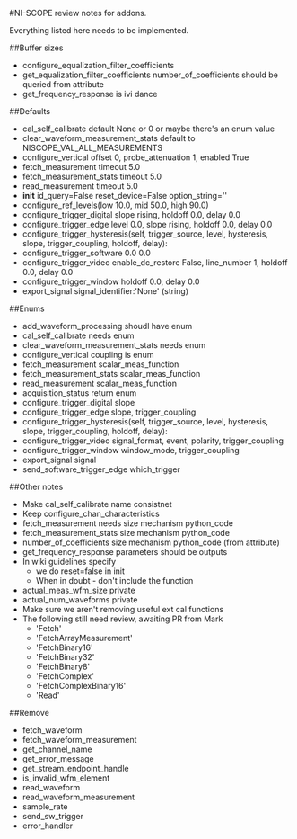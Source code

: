#NI-SCOPE review notes for addons.

Everything listed here needs to be implemented.

##Buffer sizes

* configure_equalization_filter_coefficients
* get_equalization_filter_coefficients number_of_coefficients should be queried from attribute
* get_frequency_response is ivi dance

##Defaults

* cal_self_calibrate default None or 0 or maybe there's an enum value
* clear_waveform_measurement_stats default to NISCOPE_VAL_ALL_MEASUREMENTS
* configure_vertical offset 0, probe_attenuation 1, enabled True
* fetch_measurement timeout 5.0
* fetch_measurement_stats timeout 5.0
* read_measurement timeout 5.0
* __init__ id_query=False reset_device=False option_string=''
* configure_ref_levels(low 10.0, mid 50.0, high 90.0)
* configure_trigger_digital slope rising, holdoff 0.0, delay 0.0
* configure_trigger_edge level 0.0, slope rising, holdoff 0.0, delay 0.0
* configure_trigger_hysteresis(self, trigger_source, level, hysteresis, slope, trigger_coupling, holdoff, delay):
* configure_trigger_software 0.0 0.0
* configure_trigger_video enable_dc_restore False, line_number 1, holdoff 0.0, delay 0.0
* configure_trigger_window holdoff 0.0, delay 0.0
* export_signal signal_identifier:'None' (string)

##Enums

* add_waveform_processing shoudl have enum
* cal_self_calibrate needs enum
* clear_waveform_measurement_stats needs enum
* configure_vertical coupling is enum
* fetch_measurement scalar_meas_function
* fetch_measurement_stats scalar_meas_function
* read_measurement scalar_meas_function
* acquisition_status return enum
* configure_trigger_digital slope
* configure_trigger_edge slope, trigger_coupling
* configure_trigger_hysteresis(self, trigger_source, level, hysteresis, slope, trigger_coupling, holdoff, delay):
* configure_trigger_video signal_format, event, polarity, trigger_coupling
* configure_trigger_window window_mode, trigger_coupling
* export_signal signal
* send_software_trigger_edge which_trigger

##Other notes

* Make cal_self_calibrate name consistnet
* Keep configure_chan_characteristics
* fetch_measurement needs size mechanism python_code
* fetch_measurement_stats size mechanism python_code
* number_of_coefficients size mechanism python_code (from attribute)
* get_frequency_response parameters should be outputs
* In wiki guidelines specify
    * we do reset=false in init
    * When in doubt - don't include the function
* actual_meas_wfm_size private
* actual_num_waveforms private
* Make sure we aren't removing useful ext cal functions
* The following still need review, awaiting PR from Mark
    * 'Fetch'
    * 'FetchArrayMeasurement'
    * 'FetchBinary16'
    * 'FetchBinary32'
    * 'FetchBinary8'
    * 'FetchComplex'
    * 'FetchComplexBinary16'
    * 'Read'

##Remove

* fetch_waveform
* fetch_waveform_measurement
* get_channel_name
* get_error_message
* get_stream_endpoint_handle
* is_invalid_wfm_element
* read_waveform
* read_waveform_measurement
* sample_rate
* send_sw_trigger
* error_handler

